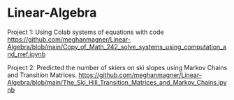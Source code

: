 # Linear-Algebra

Project 1: Using Colab systems of equations with code
https://github.com/meghanmagner/Linear-Algebra/blob/main/Copy_of_Math_242_solve_systems_using_computation_and_rref.ipynb


Project 2: Predicted the number of skiers on ski slopes using Markov Chains and Transition Matrices.
https://github.com/meghanmagner/Linear-Algebra/blob/main/The_Ski_Hill_Transition_Matrices_and_Markov_Chains.ipynb

